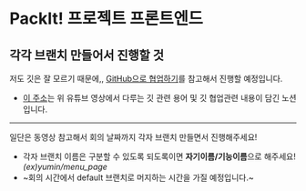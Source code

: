# PackIt! 프로젝트 프론트엔드


## 각각 브랜치 만들어서 진행할 것
저도 깃은 잘 모르기 때문에,,  [GitHub으로 협업하기](https://www.youtube.com/watch?v=6sBNPvxjyt0, "유튜브 링크")를 참고해서 진행할 예정입니다.
  + [이 주소](https://paullabworkspace.notion.site/GitHub-435ec8074bcf4353afb947f601a030df)는 위 유튜브 영상에서 다루는 깃 관련 용어 및 깃 협업관련 내용이 담긴 노션입니다.
___
일단은 동영상 참고해서 회의 날짜까지 각자 브랜치 만들면서 진행해주세요!
  + 각자 브랜치 이름은 구분할 수 있도록 되도록이면 **자기이름/기능이름**으로 해주세요! *(ex)yumin/menu_page*
  + ~회의 시간에서 default 브랜치로 머지하는 시간을 가질 예정입니다.~
